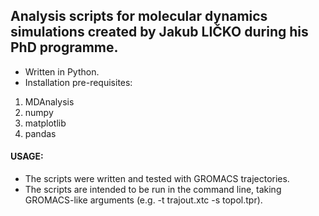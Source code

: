 ## Analysis scripts for molecular dynamics simulations created by Jakub LIČKO during his PhD programme.

+ Written in Python.
+ Installation pre-requisites:
1. MDAnalysis
2. numpy
3. matplotlib
4. pandas

#### USAGE:
+ The scripts were written and tested with GROMACS trajectories.
+ The scripts are intended to be run in the command line, taking GROMACS-like arguments (e.g. -t trajout.xtc -s topol.tpr).
